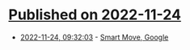 # [Published on 2022-11-24](index.md)

* [2022-11-24, 09:32:03](https://lobste.rs/s/gyccjr/smart_move_google) - [Smart Move, Google](https://garrit.xyz/posts/2022-11-24-smart-move-google)
